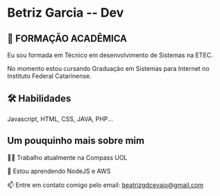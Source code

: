 

# Betriz Garcia -- Dev
## 🧠 FORMAÇÃO ACADÊMICA

Eu sou formada em Técnico em desenvolvimento de Sistemas na ETEC.

No momento estou cursando Graduação em Sistemas para Internet no Instituto Federal Catarinense.



## 🛠 Habilidades
Javascript, HTML, CSS, JAVA, PHP...


## Um pouquinho mais sobre mim
👩‍💻 Trabalho atualmente na Compass UOL

🧠 Estou aprendendo NodeJS e AWS

📫 Entre em contato comigo pelo email: beatrizgdcevaio@gmail.com


